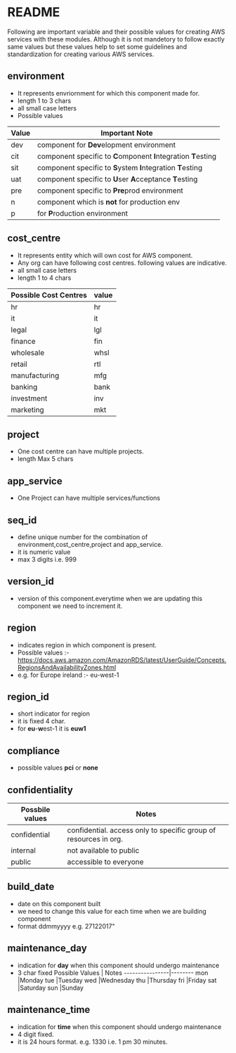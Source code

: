 # README #
Following are important variable and their possible values for creating AWS services with these modules.
Although it is not mandetory to follow exactly same values but these values help to set some guidelines and standardization for creating various AWS services.

## environment ##
* It represents envriornment for which this component made for. 
* length 1 to 3 chars
* all small case letters
* Possible values

Value  | Important Note
------------- | -------------
dev  | 	component for **Dev**elopment environment
cit  | 	component specific to **C**omponent **I**ntegration **T**esting
sit  | 	component specific to **S**ystem **I**ntegration **T**esting
uat  | 	component specific to **U**ser **A**cceptance **T**esting
pre	 | 	component specific to **Pre**prod environment
n    |	component which is **not** for production env
p    |	for **P**roduction environment

## cost_centre ##
* It represents entity which will own cost for AWS component.
*  Any org can have following cost centres. following values are indicative.
* all small case letters
* length 1 to 4 chars

Possible Cost Centres	|value
---------------------	|----
hr						|hr|
it						|it|
legal					|lgl|
finance					|fin|
wholesale				|whsl|
retail					|rtl|
manufacturing			|mfg|
banking					|bank|
investment				|inv|
marketing				|mkt|

## project ##
* One cost centre can have multiple projects.
* length  Max 5 chars

## app_service ##
* One Project can have multiple services/functions
 
## seq_id ##
* define unique number for the combination of environment,cost_centre,project and app_service.
* it is numeric value
* max 3 digits i.e. 999

## version_id ##
* version of this component.everytime when we are updating this component we need to increment it.

## region ##
* indicates region in which component is present.
* Possible values :- https://docs.aws.amazon.com/AmazonRDS/latest/UserGuide/Concepts.RegionsAndAvailabilityZones.html
* e.g. for Europe ireland :- eu-west-1

## region_id ##
* short indicator for region
* it is fixed 4 char.
* for **eu**-**w**est-1 it is **euw1**

## compliance ##
* possible values **pci** or **none**

## confidentiality ##
Possbile values |Notes
----------------|---------------------------------------------------------------
confidential 	| confidential. access only to specific group of resources in org.
internal 		| not available to public
public			| accessible to everyone

## build_date ##
* date on this component built
* we need to change this value for each time when we are building component
* format ddmmyyyy e.g. 27122017"

## maintenance_day ##
* indication for **day** when this component should undergo maintenance
* 3 char fixed
Possible Values | Notes
----------------|--------
mon				|Monday
tue				|Tuesday
wed				|Wednesday
thu				|Thursday
fri				|Friday
sat				|Saturday
sun				|Sunday

## maintenance_time ##
* indication for **time** when this component should undergo maintenance
* 4 digit fixed.
* it is 24 hours format. e.g. 1330 i.e. 1 pm 30 minutes.


